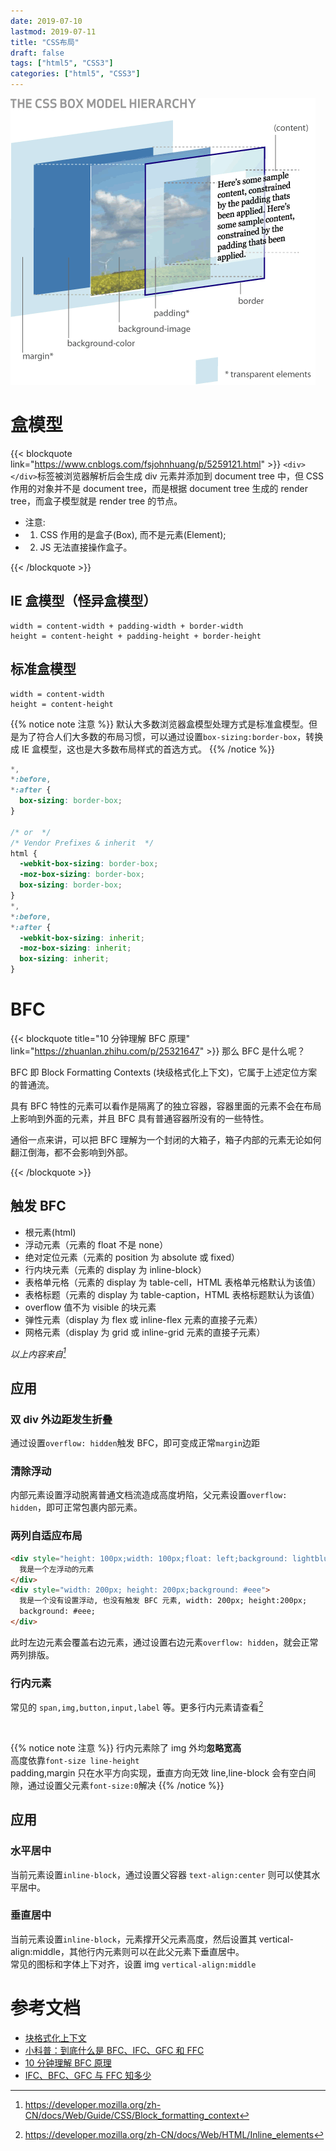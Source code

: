 ```yaml
---
date: 2019-07-10
lastmod: 2019-07-11
title: "CSS布局"
draft: false
tags: ["html5", "CSS3"]
categories: ["html5", "CSS3"]
---
```


<img src="/images/3d-box-model.png">

# 盒模型

{{< blockquote link="https://www.cnblogs.com/fsjohnhuang/p/5259121.html" >}}
`<div></div>`标签被浏览器解析后会生成 div 元素并添加到 document tree 中，但 CSS 作用的对象并不是 document tree，而是根据 document tree 生成的 render tree，而盒子模型就是 render tree 的节点。

- 注意:
- 1. CSS 作用的是盒子(Box), 而不是元素(Element);
- 2. JS 无法直接操作盒子。

{{< /blockquote >}}

## IE 盒模型（怪异盒模型）

```
width = content-width + padding-width + border-width
height = content-height + padding-height + border-height

```

## 标准盒模型

```
width = content-width
height = content-height
```

{{% notice note 注意 %}}
默认大多数浏览器盒模型处理方式是标准盒模型。但是为了符合人们大多数的布局习惯，可以通过设置`box-sizing:border-box`，转换成 IE 盒模型，这也是大多数布局样式的首选方式。
{{% /notice %}}

```css
*,
*:before,
*:after {
  box-sizing: border-box;
}

/* or  */
/* Vendor Prefixes & inherit  */
html {
  -webkit-box-sizing: border-box;
  -moz-box-sizing: border-box;
  box-sizing: border-box;
}
*,
*:before,
*:after {
  -webkit-box-sizing: inherit;
  -moz-box-sizing: inherit;
  box-sizing: inherit;
}
```

# BFC

{{< blockquote title="10 分钟理解 BFC 原理" link="https://zhuanlan.zhihu.com/p/25321647" >}}
那么 BFC 是什么呢？

BFC 即 Block Formatting Contexts (块级格式化上下文)，它属于上述定位方案的普通流。

具有 BFC 特性的元素可以看作是隔离了的独立容器，容器里面的元素不会在布局上影响到外面的元素，并且 BFC 具有普通容器所没有的一些特性。

通俗一点来讲，可以把 BFC 理解为一个封闭的大箱子，箱子内部的元素无论如何翻江倒海，都不会影响到外部。

{{< /blockquote >}}

## 触发 BFC

- 根元素(html)
- 浮动元素（元素的 float 不是 none）
- 绝对定位元素（元素的 position 为 absolute 或 fixed）
- 行内块元素（元素的 display 为 inline-block）
- 表格单元格（元素的 display 为 table-cell，HTML 表格单元格默认为该值）
- 表格标题（元素的 display 为 table-caption，HTML 表格标题默认为该值）
- overflow 值不为 visible 的块元素
- 弹性元素（display 为 flex 或 inline-flex 元素的直接子元素）
- 网格元素（display 为 grid 或 inline-grid 元素的直接子元素）

_以上内容来自[^footnote1]_
[^footnote1]:https://developer.mozilla.org/zh-CN/docs/Web/Guide/CSS/Block_formatting_context

## 应用

### 双 div 外边距发生折叠

通过设置`overflow: hidden`触发 BFC，即可变成正常`margin`边距

### 清除浮动

内部元素设置浮动脱离普通文档流造成高度坍陷，父元素设置`overflow: hidden`，即可正常包裹内部元素。

### 两列自适应布局

```html
<div style="height: 100px;width: 100px;float: left;background: lightblue">
  我是一个左浮动的元素
</div>
<div style="width: 200px; height: 200px;background: #eee">
  我是一个没有设置浮动, 也没有触发 BFC 元素, width: 200px; height:200px;
  background: #eee;
</div>
```

此时左边元素会覆盖右边元素，通过设置右边元素`overflow: hidden`，就会正常两列排版。

### 行内元素

常见的 `span,img,button,input,label` 等。更多行内元素请查看[^footnote2]
[^footnote2]: https://developer.mozilla.org/zh-CN/docs/Web/HTML/Inline_elements
<br>

{{% notice note 注意 %}}
行内元素除了 img 外均**忽略宽高**  
高度依靠`font-size line-height`  
padding,margin 只在水平方向实现，垂直方向无效
line,line-block 会有空白间隙，通过设置父元素`font-size:0`解决
{{% /notice %}}

## 应用

### 水平居中

当前元素设置`inline-block`，通过设置父容器 `text-align:center` 则可以使其水平居中。

### 垂直居中

当前元素设置`inline-block`，元素撑开父元素高度，然后设置其 vertical-align:middle，其他行内元素则可以在此父元素下垂直居中。  
常见的图标和字体上下对齐，设置 img `vertical-align:middle`

# 参考文档

- [块格式化上下文](https://developer.mozilla.org/zh-CN/docs/Web/Guide/CSS/Block_formatting_context)
- [小科普：到底什么是 BFC、IFC、GFC 和 FFC](https://juejin.im/entry/5938daf7a0bb9f006b2295db)
- [10 分钟理解 BFC 原理](https://zhuanlan.zhihu.com/p/25321647)
- [IFC、BFC、GFC 与 FFC 知多少](https://www.liayal.com/article/5a4b645276b2f863f44722cf)
